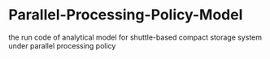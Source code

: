 # Parallel-Processing-Policy-Model
the run code of analytical model for shuttle-based compact storage system under parallel processing policy

